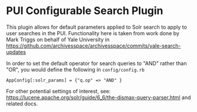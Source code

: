 # PUI Configurable Search Plugin

This plugin allows for default parameters applied to Solr search to apply to user searches in the PUI.  Functionality here is taken from work done by Mark Triggs on behalf of Yale University in https://github.com/archivesspace/archivesspace/commits/yale-search-updates

In order to set the default operator for search queries to "AND" rather than "OR", you would define the following in `config/config.rb`

```
AppConfig[:solr_params] = {"q.op" => "AND" }
```

For other potential settings of interest, see: https://lucene.apache.org/solr/guide/6_6/the-dismax-query-parser.html and related docs.
